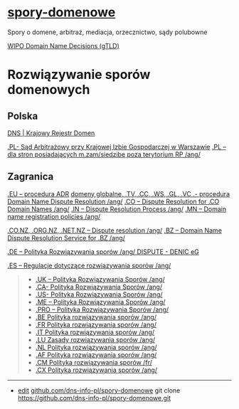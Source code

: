 # [spory-domenowe](https://spory-domenowe.dns.info.pl)
Spory o domene, arbitraż, mediacja, orzecznictwo, sądy polubowne


[WIPO Domain Name Decisions (gTLD)](https://www.wipo.int/amc/en/domains/decisionsx/index.html)

# Rozwiązywanie sporów domenowych

## Polska

[DNS | Krajowy Rejestr Domen](https://dns.pl/regulamin_nazw_domeny_pl)

[.PL- Sąd Arbitrażowy przy Krajowej Izbie Gospodarczej w Warszawie](http://www.sakig.pl/)
[.PL – dla stron posiadających m.zam/siedzibę poza terytorium RP /ang/](http://www.wipo.int/amc/en/index.html)

## Zagranica

[.EU – procedura ADR](http://www.eurid.eu/pl/nazwy-domen-eu/spory)
[domeny globalne, ,TV, .CC, .WS, .GL, .VC .- procedura Domain Name Dispute Resolution /ang/](http://www.wipo.int/amc/en/domains)
[.CO – Dispute Resolution for .CO Domain Names /ang/](http://www.cointernet.co/domain/policies-procedures/dispute-resolution-co-domains)
[.IN – Dispute Resolution Process /ang/](http://inregistry.in/Policies/Dispute%20Resolution)
[.MN – Domain name registration policies /ang/](http://file.domain.mn/Domain_name_registration_policies.pdf)

[.CO.NZ, .ORG.NZ, .NET.NZ – Dispute resolution /ang/](http://dnc.org.nz/story/drs-home)
[.BZ – Domain Name Dispute Resolution Service for .BZ /ang/](http://www.wipo.int/amc/en/domains/cctld/bz/index.html)


[.DE – Polityka Rozwiązywania sporów /ang/ DISPUTE - DENIC eG](https://www.denic.de/en/service/dispute/)

[.ES – Regulacje dotyczące rozwiązywania sporów /ang/](http://www.nic.es/regulations/288)

> -   [.UK – Polityka Rozwiązywania Sporów /ang/](http://www.nominet.org.uk/disputes/)
> -   [.CA- Polityka Rozwiązywania Sporów /ang/](http://cira.ca/assets/Documents/CDRPpolicy.pdf)
> -   [.US- Polityka Rozwiązywania Sporów /ang/](http://www.neustar.us/ustld-dispute-resolution-policy/)
> -   [.ME – Polityka Rozwiązywania Sporów /ang/](http://www.domain.me/policies#Dispute-Policy)
> -   [.PRO – Polityka Rozwiązywania Sporów /ang/](http://www.registry.pro/legal/dispute-resolution)
> -   [.BE Polityka rozwiązywania sporów /ang/](http://www.dns.be/en/legal/domain_name_disputes/general_principle)
> -   [.FR Polityka rozwiązywania sporów /ang/](http://www.afnic.fr/en/dispute-resolution/)
> -   [.IT Polityka rozwiązywania sporów /ang/](http://www.nic.it/documents/regulations-and-guidelines/Disputes_resolution.pdf/view?searchterm=dispute)
> -   [.LU Zasady rozwiązywania sporów /ang/](http://www.dns.lu/en/support/faq/litiges-de-noms-de-domaine/83/)
> -   [.NL Polityka rozwiązywania sporów /ang/](http://hrd.pl/hrd/pl/regulaminy,219.html)
> -   [.AF Polityka rozwiązywania sporów /ang/](http://www.nic.af/domainpolicy.htm)
> -   [.CM Polityka rozwiązywania sporów /fr/](http://www.antic.cm/index.php?option=com_content&view=article&id=181&Itemid=80)
> -   [.CX Polityka rozwiązywania sporów /ang/](http://www.nic.cx/index.php/aup-complaints.html)

---

+ [edit](https://github.com/dns-info-pl/spory-domenowe/edit/main/README.md) [github.com/dns-info-pl/spory-domenowe](https://github.com/dns-info-pl/spory-domenowe)  git clone https://github.com/dns-info-pl/spory-domenowe.git

